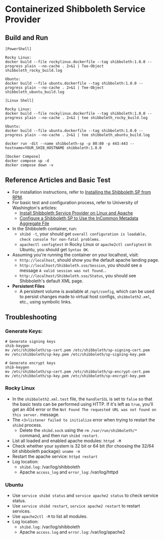 # Containerized Shibboleth Service Provider


## Build and Run
```
[PowerShell]

Rocky Linux:
docker build --file rockylinux.dockerfile --tag shibboleth:1.0.0 --progress plain --no-cache . 2>&1 | Tee-Object shibboleth_rocky_build.log

Ubuntu:
docker build --file ubuntu.dockerfile --tag shibboleth:1.0.0 --progress plain --no-cache . 2>&1 | Tee-Object shibboleth_ubuntu_build.log

[Linux Shell]

Rocky Linux:
docker build --file rockylinux.dockerfile --tag shibboleth:1.0.0 --progress plain --no-cache . 2>&1 | tee shibboleth_rocky_build.log

Ubuntu:
docker build --file ubuntu.dockerfile --tag shibboleth:1.0.0 --progress plain --no-cache . 2>&1 | tee shibboleth_ubuntu_build.log

docker run -dit --name shibboleth-sp -p 80:80 -p 443:443 --hostname=YOUR_SHIB_HOSTNAME shibboleth:1.0.0

[Docker Compose]
docker compose up -d
docker compose down -v
```

## Reference Articles and Basic Test

- For installation instructions, refer to [Installing the Shibboleth SP from RPM](https://shibboleth.atlassian.net/wiki/spaces/SP3/pages/2065335566/RPMInstall).
- For basic test and configuration process, refer to University of Washington's articles:
    - [Install Shibboleth Service Provider on Linux and Apache](https://wiki.cac.washington.edu/display/infra/Install+Shibboleth+Service+Provider+on+Linux+and+Apache)
    - [Configure a Shibboleth SP to Use the InCommon Metadata Aggregate File](https://wiki.cac.washington.edu/display/infra/Configure+a+Shibboleth+SP+to+Use+the+InCommon+Metadata+Aggregate+File)
- In the Shibboleth container, run:
    - `shibd -t`, your should get `overall configuration is loadable, check console for non-fatal problems`.
    - `apachectl configtest` in Rocky Linux or `apache2ctl configtest` in Ubuntu, you should get `Syntax OK`.
- Assuming you're running the container on your localhost, visit:
    - `http://localhost`, should show you the default apache landing page.
    - `http://localhost/Shibboleth.sso/Session`, you should see a message `A valid session was not found.`.
    - `http://localhost/Shibboleth.sso/Status`, you should see Shibboleth's default XML page.
- **Persistent Files**
    - A persistent volume is available at `/opt/config`, which can be used to persist changes made to virtual host configs, `shibboleth2.xml`, etc., using symbolic links.

## Troubleshooting

### Generate Keys:
```
# Generate signing keys
shib-keygen
mv /etc/shibboleth/sp-cert.pem /etc/shibboleth/sp-signing-cert.pem
mv /etc/shibboleth/sp-key.pem /etc/shibboleth/sp-signing-key.pem

# Generate encrypt keys
shib-keygen
mv /etc/shibboleth/sp-cert.pem /etc/shibboleth/sp-encrypt-cert.pem
mv /etc/shibboleth/sp-key.pem /etc/shibboleth/sp-encrypt-key.pem
```

### Rocky Linux
- In the `shibboleth2.xml.test` file, the `handlerSSL` is set to `false` so that the basic tests can be performed using HTTP. If it's left as `true`, you'll get an 404 error or the `Not Found The requested URL was not found on this server.` message.
- The `<3>listener failed to initialize` error when trying to restart the `shibd` process.
    - Delete the `shibd.sock` using the `rm /var/run/shibboleth/*` command, and then run `shibd restart`.
- List all loaded and enabled apache modules: `httpd -M`
- Check whether your system is 32 bit or 64 bit (for choosing the 32/64 bit shibboleth package): `uname -m`
- Restart the apache service: `httpd restart`
- Log location:
    - `shibd.log`: /var/log/shibboleth
    - Apache `access_log` and `error_log`: /var/log/httpd

### Ubuntu
- Use `service shibd status` and `service apache2 status` to check service status.
- Use `service shibd restart`, `service apache2 restart` to restart services.
- Use `apache2ctl -M` to list all modules.
- Log location:
    - `shibd.log`: /var/log/shibboleth
    - Apache `access.log` and `error.log`: /var/log/apache2